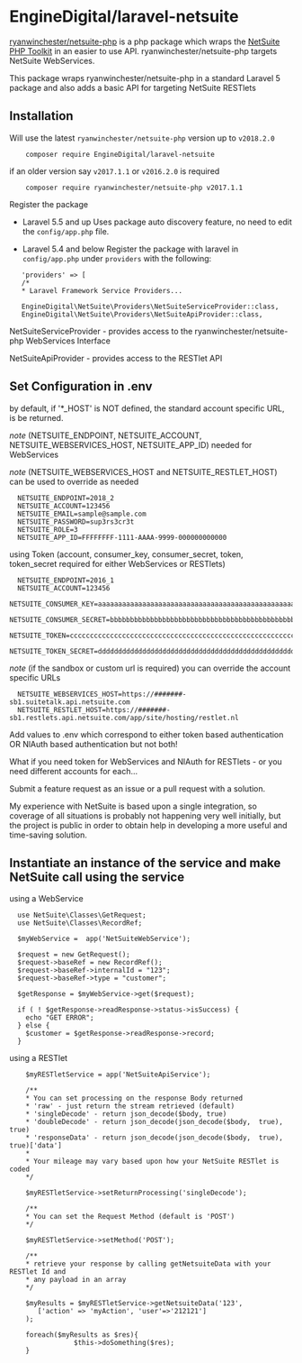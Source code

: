 # EngineDigital/laravel-netsuite

[ryanwinchester/netsuite-php](https://github.com/ryanwinchester/netsuite-php) is a php package which
wraps the [NetSuite PHP Toolkit](http://www.netsuite.com/portal/developers/resources/suitetalk-sample-applications.shtml)
in an easier to use API. ryanwinchester/netsuite-php targets NetSuite WebServices.

This package wraps ryanwinchester/netsuite-php in a standard Laravel 5 package and also adds a basic
API for targeting NetSuite RESTlets

## Installation

Will use the latest `ryanwinchester/netsuite-php` version up to `v2018.2.0`

```
    composer require EngineDigital/laravel-netsuite
```
if an older version say `v2017.1.1` or `v2016.2.0` is required
 ```
     composer require ryanwinchester/netsuite-php v2017.1.1
 ```


Register the package

- Laravel 5.5 and up Uses package auto discovery feature, no need to edit the `config/app.php` file.

- Laravel 5.4 and below Register the package with laravel in `config/app.php` under `providers` with the following:

```
   'providers' => [
   /*
   * Laravel Framework Service Providers...

   EngineDigital\NetSuite\Providers\NetSuiteServiceProvider::class,
   EngineDigital\NetSuite\Providers\NetSuiteApiProvider::class,
```

NetSuiteServiceProvider - provides access to the ryanwinchester/netsuite-php WebServices
Interface

NetSuiteApiProvider - provides access to the RESTlet API

## Set Configuration in .env
  by default, if '*_HOST' is NOT defined, the standard account specific URL, is be returned.

  _note_ (NETSUITE_ENDPOINT, NETSUITE_ACCOUNT, NETSUITE_WEBSERVICES_HOST, NETSUITE_APP_ID) needed for WebServices

  _note_ (NETSUITE_WEBSERVICES_HOST and NETSUITE_RESTLET_HOST) can be used to override as needed
  

```
  NETSUITE_ENDPOINT=2018_2
  NETSUITE_ACCOUNT=123456
  NETSUITE_EMAIL=sample@sample.com
  NETSUITE_PASSWORD=sup3rs3cr3t
  NETSUITE_ROLE=3
  NETSUITE_APP_ID=FFFFFFFF-1111-AAAA-9999-000000000000
```

using Token (account, consumer_key, consumer_secret, token, token_secret required for either WebServices or RESTlets)

```
  NETSUITE_ENDPOINT=2016_1
  NETSUITE_ACCOUNT=123456
  NETSUITE_CONSUMER_KEY=aaaaaaaaaaaaaaaaaaaaaaaaaaaaaaaaaaaaaaaaaaaaaaaaaaaaaaaaaaaaaaaa
  NETSUITE_CONSUMER_SECRET=bbbbbbbbbbbbbbbbbbbbbbbbbbbbbbbbbbbbbbbbbbbbbbbbbbbbbbbbbbbbbbbb
  NETSUITE_TOKEN=cccccccccccccccccccccccccccccccccccccccccccccccccccccccccccccccc
  NETSUITE_TOKEN_SECRET=dddddddddddddddddddddddddddddddddddddddddddddddddddddddddddddddd
```
  _note_ (if the sandbox or custom url is required) you can override the account specific URLs
```
  NETSUITE_WEBSERVICES_HOST=https://#######-sb1.suitetalk.api.netsuite.com
  NETSUITE_RESTLET_HOST=https://#######-sb1.restlets.api.netsuite.com/app/site/hosting/restlet.nl
```

Add values to .env which correspond to either token based authentication OR NlAuth based authentication but not both!

What if you need token for WebServices and NlAuth for RESTlets - or you need different accounts for each...

Submit a feature request as an issue or a pull request with a solution.

My experience with NetSuite is based upon a single integration, so coverage of all situations is
probably not happening very well initially, but the project is public in order to obtain help in
developing a more useful and time-saving solution.

## Instantiate an instance of the service and make NetSuite call using the service

using a WebService

```
  use NetSuite\Classes\GetRequest;
  use NetSuite\Classes\RecordRef;

  $myWebService =  app('NetSuiteWebService');

  $request = new GetRequest();
  $request->baseRef = new RecordRef();
  $request->baseRef->internalId = "123";
  $request->baseRef->type = "customer";

  $getResponse = $myWebService->get($request);

  if ( ! $getResponse->readResponse->status->isSuccess) {
    echo "GET ERROR";
  } else {
    $customer = $getResponse->readResponse->record;
  }

```

using a RESTlet

```
    $myRESTletService = app('NetSuiteApiService');

    /**
    * You can set processing on the response Body returned
    * 'raw' - just return the stream retrieved (default)
    * 'singleDecode' - return json_decode($body, true)
    * 'doubleDecode' - return json_decode(json_decode($body,  true), true)
    * 'responseData' - return json_decode(json_decode($body,  true), true)['data']
    *
    * Your mileage may vary based upon how your NetSuite RESTlet is coded
    */

    $myRESTletService->setReturnProcessing('singleDecode');

    /**
    * You can set the Request Method (default is 'POST')
    */

    $myRESTletService->setMethod('POST');

    /**
    * retrieve your response by calling getNetsuiteData with your RESTlet Id and
    * any payload in an array
    */

    $myResults = $myRESTletService->getNetsuiteData('123',
       ['action' => 'myAction', 'user'=>'212121']
    );

    foreach($myResults as $res){
                $this->doSomething($res);
    }
```
